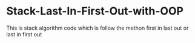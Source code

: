 # Stack-Last-In-First-Out-with-OOP
This is stack algorithm code which is follow the methon first in last out or last in first out
